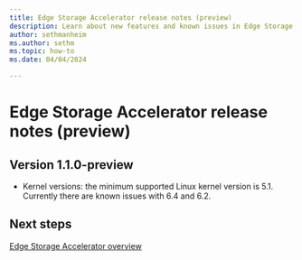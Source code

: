 ```yaml
---
title: Edge Storage Accelerator release notes (preview)
description: Learn about new features and known issues in Edge Storage Accelerator.
author: sethmanheim
ms.author: sethm
ms.topic: how-to
ms.date: 04/04/2024

---
```


# Edge Storage Accelerator release notes (preview)

## Version 1.1.0-preview

- Kernel versions: the minimum supported Linux kernel version is 5.1. Currently there are known issues with 6.4 and 6.2.

## Next steps

[Edge Storage Accelerator overview](overview.md)